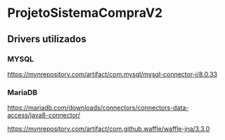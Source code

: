# ProjetoSistemaCompraV2

## Drivers utilizados

### MYSQL
https://mvnrepository.com/artifact/com.mysql/mysql-connector-j/8.0.33

### MariaDB
https://mariadb.com/downloads/connectors/connectors-data-access/java8-connector/

https://mvnrepository.com/artifact/com.github.waffle/waffle-jna/3.3.0

